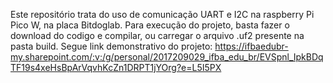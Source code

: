 Este repositório trata do uso de comunicação UART e I2C na raspberry Pi Pico W, na placa Bitdoglab. Para execução do projeto, basta fazer o download do codigo e compilar, ou carregar o arquivo .uf2 presente na pasta build. 
Segue link demonstrativo do projeto: https://ifbaedubr-my.sharepoint.com/:v:/g/personal/2017209029_ifba_edu_br/EVSpnl_IpkBDqTF19s4xeHsBpArVqvhKcZn1DRPT1jYOrg?e=L5I5PX
